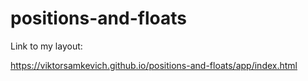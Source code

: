 # positions-and-floats
Link to my layout:

https://viktorsamkevich.github.io/positions-and-floats/app/index.html
